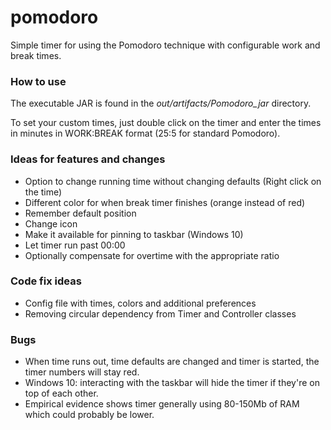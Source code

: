 # pomodoro

Simple timer for using the Pomodoro technique with configurable work and break times.

### How to use

The executable JAR is found in the *out/artifacts/Pomodoro_jar* directory.

To set your custom times, just double click on the timer and enter the times in minutes in WORK:BREAK format (25:5 for standard Pomodoro).

### Ideas for features and changes

* Option to change running time without changing defaults (Right click on the time)
* Different color for when break timer finishes (orange instead of red)
* Remember default position
* Change icon
* Make it available for pinning to taskbar (Windows 10)
* Let timer run past 00:00
* Optionally compensate for overtime with the appropriate ratio

### Code fix ideas

* Config file with times, colors and additional preferences
* Removing circular dependency from Timer and Controller classes

### Bugs

* When time runs out, time defaults are changed and timer is started, the timer numbers will stay red.
* Windows 10: interacting with the taskbar will hide the timer if they're on top of each other.
* Empirical evidence shows timer generally using 80-150Mb of RAM which could probably be lower.
